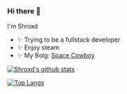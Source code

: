 ### Hi there 👋

<!--
**ShroXd/ShroXd** is a ✨ _special_ ✨ repository because its `README.md` (this file) appears on your GitHub profile.

Here are some ideas to get you started:

- 🔭 I’m currently working on ...
- 🌱 I’m currently learning ...
- 👯 I’m looking to collaborate on ...
- 🤔 I’m looking for help with ...
- 💬 Ask me about ...
- 📫 How to reach me: ...
- 😄 Pronouns: ...
- ⚡ Fun fact: ...
-->
I'm Shroxd

- ✨ Trying to be a fullstack developer
- ✨ Enjoy steam
- ✨ My Bolg: [Space Cowboy](https://www.bebopser.com/)


[![Shroxd's github stats](https://github-readme-stats.vercel.app/api?username=ShroXd)](https://github.com/anuraghazra/github-readme-stats)

[![Top Langs](https://github-readme-stats.vercel.app/api/top-langs/?username=ShroXd&layout=compact)](https://github.com/anuraghazra/github-readme-stats)
